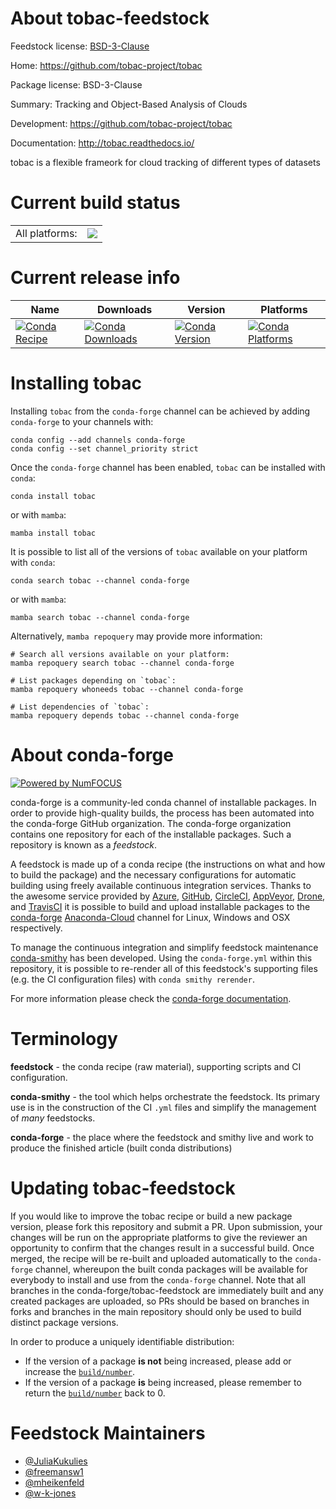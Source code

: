 About tobac-feedstock
=====================

Feedstock license: [BSD-3-Clause](https://github.com/conda-forge/tobac-feedstock/blob/main/LICENSE.txt)

Home: https://github.com/tobac-project/tobac

Package license: BSD-3-Clause

Summary: Tracking and Object-Based Analysis of Clouds

Development: https://github.com/tobac-project/tobac

Documentation: http://tobac.readthedocs.io/

tobac is a flexible frameork for cloud tracking of different types of datasets

Current build status
====================


<table><tr><td>All platforms:</td>
    <td>
      <a href="https://dev.azure.com/conda-forge/feedstock-builds/_build/latest?definitionId=7314&branchName=main">
        <img src="https://dev.azure.com/conda-forge/feedstock-builds/_apis/build/status/tobac-feedstock?branchName=main">
      </a>
    </td>
  </tr>
</table>

Current release info
====================

| Name | Downloads | Version | Platforms |
| --- | --- | --- | --- |
| [![Conda Recipe](https://img.shields.io/badge/recipe-tobac-green.svg)](https://anaconda.org/conda-forge/tobac) | [![Conda Downloads](https://img.shields.io/conda/dn/conda-forge/tobac.svg)](https://anaconda.org/conda-forge/tobac) | [![Conda Version](https://img.shields.io/conda/vn/conda-forge/tobac.svg)](https://anaconda.org/conda-forge/tobac) | [![Conda Platforms](https://img.shields.io/conda/pn/conda-forge/tobac.svg)](https://anaconda.org/conda-forge/tobac) |

Installing tobac
================

Installing `tobac` from the `conda-forge` channel can be achieved by adding `conda-forge` to your channels with:

```
conda config --add channels conda-forge
conda config --set channel_priority strict
```

Once the `conda-forge` channel has been enabled, `tobac` can be installed with `conda`:

```
conda install tobac
```

or with `mamba`:

```
mamba install tobac
```

It is possible to list all of the versions of `tobac` available on your platform with `conda`:

```
conda search tobac --channel conda-forge
```

or with `mamba`:

```
mamba search tobac --channel conda-forge
```

Alternatively, `mamba repoquery` may provide more information:

```
# Search all versions available on your platform:
mamba repoquery search tobac --channel conda-forge

# List packages depending on `tobac`:
mamba repoquery whoneeds tobac --channel conda-forge

# List dependencies of `tobac`:
mamba repoquery depends tobac --channel conda-forge
```


About conda-forge
=================

[![Powered by
NumFOCUS](https://img.shields.io/badge/powered%20by-NumFOCUS-orange.svg?style=flat&colorA=E1523D&colorB=007D8A)](https://numfocus.org)

conda-forge is a community-led conda channel of installable packages.
In order to provide high-quality builds, the process has been automated into the
conda-forge GitHub organization. The conda-forge organization contains one repository
for each of the installable packages. Such a repository is known as a *feedstock*.

A feedstock is made up of a conda recipe (the instructions on what and how to build
the package) and the necessary configurations for automatic building using freely
available continuous integration services. Thanks to the awesome service provided by
[Azure](https://azure.microsoft.com/en-us/services/devops/), [GitHub](https://github.com/),
[CircleCI](https://circleci.com/), [AppVeyor](https://www.appveyor.com/),
[Drone](https://cloud.drone.io/welcome), and [TravisCI](https://travis-ci.com/)
it is possible to build and upload installable packages to the
[conda-forge](https://anaconda.org/conda-forge) [Anaconda-Cloud](https://anaconda.org/)
channel for Linux, Windows and OSX respectively.

To manage the continuous integration and simplify feedstock maintenance
[conda-smithy](https://github.com/conda-forge/conda-smithy) has been developed.
Using the ``conda-forge.yml`` within this repository, it is possible to re-render all of
this feedstock's supporting files (e.g. the CI configuration files) with ``conda smithy rerender``.

For more information please check the [conda-forge documentation](https://conda-forge.org/docs/).

Terminology
===========

**feedstock** - the conda recipe (raw material), supporting scripts and CI configuration.

**conda-smithy** - the tool which helps orchestrate the feedstock.
                   Its primary use is in the construction of the CI ``.yml`` files
                   and simplify the management of *many* feedstocks.

**conda-forge** - the place where the feedstock and smithy live and work to
                  produce the finished article (built conda distributions)


Updating tobac-feedstock
========================

If you would like to improve the tobac recipe or build a new
package version, please fork this repository and submit a PR. Upon submission,
your changes will be run on the appropriate platforms to give the reviewer an
opportunity to confirm that the changes result in a successful build. Once
merged, the recipe will be re-built and uploaded automatically to the
`conda-forge` channel, whereupon the built conda packages will be available for
everybody to install and use from the `conda-forge` channel.
Note that all branches in the conda-forge/tobac-feedstock are
immediately built and any created packages are uploaded, so PRs should be based
on branches in forks and branches in the main repository should only be used to
build distinct package versions.

In order to produce a uniquely identifiable distribution:
 * If the version of a package **is not** being increased, please add or increase
   the [``build/number``](https://docs.conda.io/projects/conda-build/en/latest/resources/define-metadata.html#build-number-and-string).
 * If the version of a package **is** being increased, please remember to return
   the [``build/number``](https://docs.conda.io/projects/conda-build/en/latest/resources/define-metadata.html#build-number-and-string)
   back to 0.

Feedstock Maintainers
=====================

* [@JuliaKukulies](https://github.com/JuliaKukulies/)
* [@freemansw1](https://github.com/freemansw1/)
* [@mheikenfeld](https://github.com/mheikenfeld/)
* [@w-k-jones](https://github.com/w-k-jones/)

